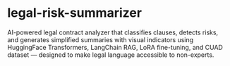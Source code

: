 # legal-risk-summarizer
AI-powered legal contract analyzer that classifies clauses, detects risks, and generates simplified summaries with visual indicators using HuggingFace Transformers, LangChain RAG, LoRA fine-tuning, and CUAD dataset — designed to make legal language accessible to non-experts.
